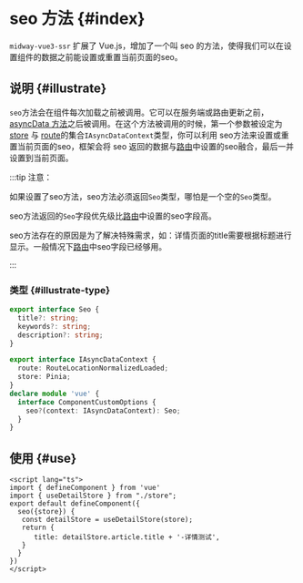 # seo 方法 {#index}

`midway-vue3-ssr` 扩展了 Vue.js，增加了一个叫 seo 的方法，使得我们可以在设置组件的数据之前能设置或重置当前页面的seo。

## 说明 {#illustrate}

`seo`方法会在组件每次加载之前被调用。它可以在服务端或路由更新之前，[asyncData 方法](/guide/essentials/async-data.md)之后被调用。在这个方法被调用的时候，第一个参数被设定为 [store](/guide/essentials/store-pinia.md) 与 [route](/guide/essentials/routing.md)的集合`IAsyncDataContext`类型，你可以利用 seo方法来设置或重置当前页面的seo，框架会将 seo 返回的数据与[路由](/guide/essentials/routing.md#vue-route-config-param)中设置的seo融合，最后一并设置到当前页面。

:::tip 注意：

如果设置了seo方法，seo方法必须返回`Seo`类型，哪怕是一个空的`Seo`类型。

seo方法返回的`Seo`字段优先级比[路由](/guide/essentials/routing.html#vue-route-config-param)中设置的seo字段高。

seo方法存在的原因是为了解决特殊需求，如：详情页面的title需要根据标题进行显示。一般情况下[路由](/guide/essentials/routing.html#vue-route-config-param)中seo字段已经够用。

:::

### 类型 {#illustrate-type}

```ts
export interface Seo {
  title?: string;
  keywords?: string;
  description?: string;
}

export interface IAsyncDataContext {
  route: RouteLocationNormalizedLoaded;
  store: Pinia;
}
declare module 'vue' {
  interface ComponentCustomOptions {
    seo?(context: IAsyncDataContext): Seo;
  }
}
```

## 使用 {#use}

```vue{5-10}
<script lang="ts">
import { defineComponent } from 'vue'
import { useDetailStore } from "./store";
export default defineComponent({
  seo({store}) {
   const detailStore = useDetailStore(store);
   return {
      title: detailStore.article.title + '-详情测试',
   }
  }
})
</script>
```


